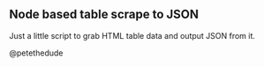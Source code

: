 ## Node based table scrape to JSON

Just a little script to grab HTML table data and output JSON from it.

@petethedude